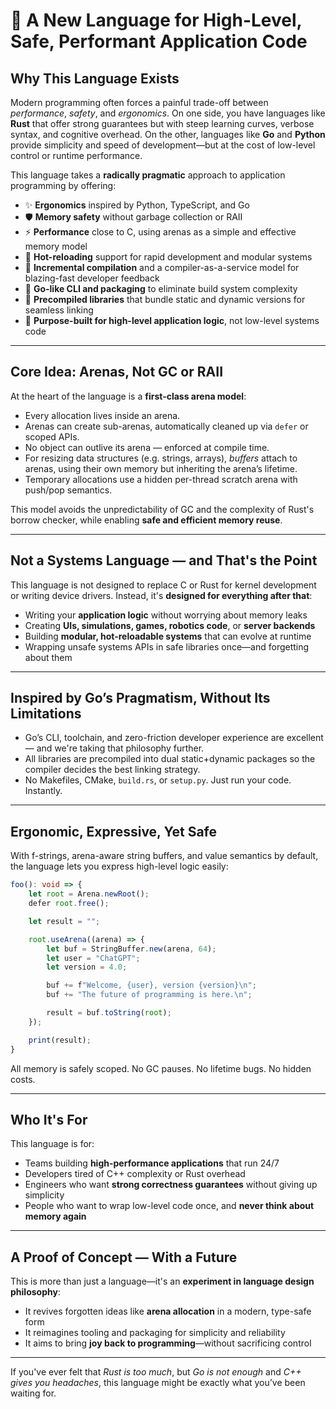 
# 🌱 A New Language for High-Level, Safe, Performant Application Code

## Why This Language Exists

Modern programming often forces a painful trade-off between *performance*, *safety*, and *ergonomics*. On one side, you have languages like **Rust** that offer strong guarantees but with steep learning curves, verbose syntax, and cognitive overhead. On the other, languages like **Go** and **Python** provide simplicity and speed of development—but at the cost of low-level control or runtime performance.

This language takes a **radically pragmatic** approach to application programming by offering:

* ✨ **Ergonomics** inspired by Python, TypeScript, and Go
* 🛡️ **Memory safety** without garbage collection or RAII
* ⚡ **Performance** close to C, using arenas as a simple and effective memory model
* 🔁 **Hot-reloading** support for rapid development and modular systems
* 🧱 **Incremental compilation** and a compiler-as-a-service model for blazing-fast developer feedback
* 🚀 **Go-like CLI and packaging** to eliminate build system complexity
* 🧩 **Precompiled libraries** that bundle static and dynamic versions for seamless linking
* 🎯 **Purpose-built for high-level application logic**, not low-level systems code

---

## Core Idea: Arenas, Not GC or RAII

At the heart of the language is a **first-class arena model**:

* Every allocation lives inside an arena.
* Arenas can create sub-arenas, automatically cleaned up via `defer` or scoped APIs.
* No object can outlive its arena — enforced at compile time.
* For resizing data structures (e.g. strings, arrays), *buffers* attach to arenas, using their own memory but inheriting the arena’s lifetime.
* Temporary allocations use a hidden per-thread scratch arena with push/pop semantics.

This model avoids the unpredictability of GC and the complexity of Rust's borrow checker, while enabling **safe and efficient memory reuse**.

---

## Not a Systems Language — and That's the Point

This language is not designed to replace C or Rust for kernel development or writing device drivers. Instead, it's **designed for everything after that**:

* Writing your **application logic** without worrying about memory leaks
* Creating **UIs, simulations, games, robotics code**, or **server backends**
* Building **modular, hot-reloadable systems** that can evolve at runtime
* Wrapping unsafe systems APIs in safe libraries once—and forgetting about them

---

## Inspired by Go’s Pragmatism, Without Its Limitations

* Go’s CLI, toolchain, and zero-friction developer experience are excellent — and we're taking that philosophy further.
* All libraries are precompiled into dual static+dynamic packages so the compiler decides the best linking strategy.
* No Makefiles, CMake, `build.rs`, or `setup.py`. Just run your code. Instantly.

---

## Ergonomic, Expressive, Yet Safe

With f-strings, arena-aware string buffers, and value semantics by default, the language lets you express high-level logic easily:

```ts
foo(): void => {
    let root = Arena.newRoot();
    defer root.free();

    let result = "";

    root.useArena((arena) => {
        let buf = StringBuffer.new(arena, 64);
        let user = "ChatGPT";
        let version = 4.0;

        buf += f"Welcome, {user}, version {version}\n";
        buf += "The future of programming is here.\n";

        result = buf.toString(root);
    });

    print(result);
}
```

All memory is safely scoped. No GC pauses. No lifetime bugs. No hidden costs.

---

## Who It's For

This language is for:

* Teams building **high-performance applications** that run 24/7
* Developers tired of C++ complexity or Rust overhead
* Engineers who want **strong correctness guarantees** without giving up simplicity
* People who want to wrap low-level code once, and **never think about memory again**

---

## A Proof of Concept — With a Future

This is more than just a language—it's an **experiment in language design philosophy**:

* It revives forgotten ideas like **arena allocation** in a modern, type-safe form
* It reimagines tooling and packaging for simplicity and reliability
* It aims to bring **joy back to programming**—without sacrificing control

---

If you've ever felt that *Rust is too much*, but *Go is not enough* and *C++ gives you headaches*, this language might be exactly what you’ve been waiting for.


